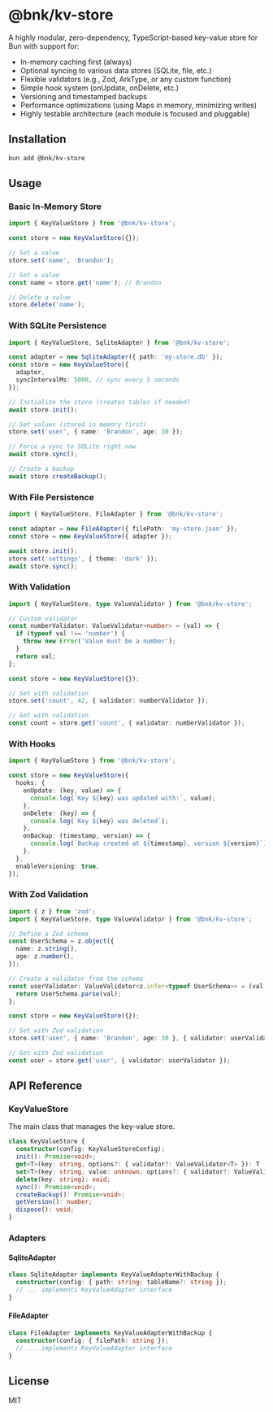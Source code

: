 # @bnk/kv-store

A highly modular, zero-dependency, TypeScript-based key-value store for Bun with support for:
- In-memory caching first (always)
- Optional syncing to various data stores (SQLite, file, etc.)
- Flexible validators (e.g., Zod, ArkType, or any custom function)
- Simple hook system (onUpdate, onDelete, etc.)
- Versioning and timestamped backups
- Performance optimizations (using Maps in memory, minimizing writes)
- Highly testable architecture (each module is focused and pluggable)

## Installation

```bash
bun add @bnk/kv-store
```

## Usage

### Basic In-Memory Store

```typescript
import { KeyValueStore } from '@bnk/kv-store';

const store = new KeyValueStore({});

// Set a value
store.set('name', 'Brandon');

// Get a value
const name = store.get('name'); // Brandon

// Delete a value
store.delete('name');
```

### With SQLite Persistence

```typescript
import { KeyValueStore, SqliteAdapter } from '@bnk/kv-store';

const adapter = new SqliteAdapter({ path: 'my-store.db' });
const store = new KeyValueStore({
  adapter,
  syncIntervalMs: 5000, // sync every 5 seconds
});

// Initialize the store (creates tables if needed)
await store.init();

// Set values (stored in memory first)
store.set('user', { name: 'Brandon', age: 30 });

// Force a sync to SQLite right now
await store.sync();

// Create a backup
await store.createBackup();
```

### With File Persistence

```typescript
import { KeyValueStore, FileAdapter } from '@bnk/kv-store';

const adapter = new FileAdapter({ filePath: 'my-store.json' });
const store = new KeyValueStore({ adapter });

await store.init();
store.set('settings', { theme: 'dark' });
await store.sync();
```

### With Validation

```typescript
import { KeyValueStore, type ValueValidator } from '@bnk/kv-store';

// Custom validator
const numberValidator: ValueValidator<number> = (val) => {
  if (typeof val !== 'number') {
    throw new Error('Value must be a number');
  }
  return val;
};

const store = new KeyValueStore({});

// Set with validation
store.set('count', 42, { validator: numberValidator });

// Get with validation
const count = store.get('count', { validator: numberValidator });
```

### With Hooks

```typescript
import { KeyValueStore } from '@bnk/kv-store';

const store = new KeyValueStore({
  hooks: {
    onUpdate: (key, value) => {
      console.log(`Key ${key} was updated with:`, value);
    },
    onDelete: (key) => {
      console.log(`Key ${key} was deleted`);
    },
    onBackup: (timestamp, version) => {
      console.log(`Backup created at ${timestamp}, version ${version}`);
    },
  },
  enableVersioning: true,
});
```

### With Zod Validation

```typescript
import { z } from 'zod';
import { KeyValueStore, type ValueValidator } from '@bnk/kv-store';

// Define a Zod schema
const UserSchema = z.object({
  name: z.string(),
  age: z.number(),
});

// Create a validator from the schema
const userValidator: ValueValidator<z.infer<typeof UserSchema>> = (val) => {
  return UserSchema.parse(val);
};

const store = new KeyValueStore({});

// Set with Zod validation
store.set('user', { name: 'Brandon', age: 30 }, { validator: userValidator });

// Get with Zod validation
const user = store.get('user', { validator: userValidator });
```

## API Reference

### KeyValueStore

The main class that manages the key-value store.

```typescript
class KeyValueStore {
  constructor(config: KeyValueStoreConfig);
  init(): Promise<void>;
  get<T>(key: string, options?: { validator?: ValueValidator<T> }): T | undefined;
  set<T>(key: string, value: unknown, options?: { validator?: ValueValidator<T> }): T;
  delete(key: string): void;
  sync(): Promise<void>;
  createBackup(): Promise<void>;
  getVersion(): number;
  dispose(): void;
}
```

### Adapters

#### SqliteAdapter

```typescript
class SqliteAdapter implements KeyValueAdapterWithBackup {
  constructor(config: { path: string; tableName?: string });
  // ... implements KeyValueAdapter interface
}
```

#### FileAdapter

```typescript
class FileAdapter implements KeyValueAdapterWithBackup {
  constructor(config: { filePath: string });
  // ... implements KeyValueAdapter interface
}
```

## License

MIT 